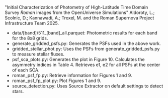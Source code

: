 "Initial Characterization of Photometry of High-Latitude Time Domain Survey _Roman_ images from the OpenUniverse Simulations"
Aldoroty, L.; Scolnic, D.; Kannawadi, A.; Troxel, M. and the Roman Supernova Project Infrastructure Team 2025.

* data/[band]/511_[band]_all.parquet: Photometric results for each band for the 8x8 grids.
* generate_gridded_psfs.py: Generates the PSFs used in the above work. 
* gridded_stellar_phot.py: Uses the PSFs from generate_gridded_psfs.py to measure stellar fluxes.
* psf_sca_plots.py: Generates the plot in Figure 10. Calculates the asymmetry indices in Table 4. Retrieves e1, e2 for all PSFs at the center of each SCA.
* roman_psf_fp.py: Retrieve information for Figures 1 and 9. 
* roman_psf_fp_plot.py: Plot Figures 1 and 9. 
* source_detection.py: Uses Source Extractor on default settings to detect stars.

